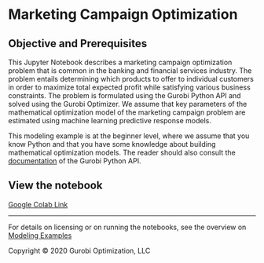 # Marketing Campaign Optimization

## Objective and Prerequisites

This Jupyter Notebook describes a marketing campaign optimization problem that is common in the banking and financial services industry. The problem entails determining which products to offer to individual customers in order to maximize total expected profit while satisfying various business constraints.
The problem is formulated using the Gurobi Python API and solved using the Gurobi Optimizer. We assume 
that key parameters of the mathematical optimization model of the marketing campaign problem are estimated using machine learning predictive response models. 

This modeling example is at the beginner level, where we assume that you know Python and that you have some knowledge about 
building mathematical optimization models. 
The reader should also consult the  [documentation](https://www.gurobi.com/resources/?category-filter=documentation)
of the Gurobi Python API.


## View the notebook

[Google Colab Link](https://colab.research.google.com/github/Gurobi/modeling-examples/blob/master/marketing_campaign_optimization/marketing_campaign_optimization_gcl.ipynb)


----
For details on licensing or on running the notebooks, see the overview on [Modeling Examples](../)


Copyright © 2020 Gurobi Optimization, LLC
